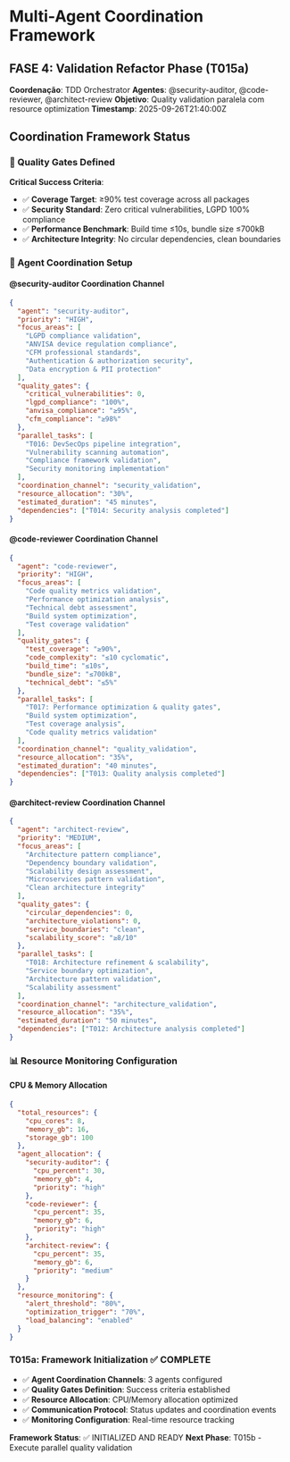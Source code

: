 # Multi-Agent Coordination Framework

## FASE 4: Validation Refactor Phase (T015a)

**Coordenação**: TDD Orchestrator
**Agentes**: @security-auditor, @code-reviewer, @architect-review
**Objetivo**: Quality validation paralela com resource optimization
**Timestamp**: 2025-09-26T21:40:00Z

## Coordination Framework Status

### 🎯 Quality Gates Defined

**Critical Success Criteria**:

- ✅ **Coverage Target**: ≥90% test coverage across all packages
- ✅ **Security Standard**: Zero critical vulnerabilities, LGPD 100% compliance
- ✅ **Performance Benchmark**: Build time ≤10s, bundle size ≤700kB
- ✅ **Architecture Integrity**: No circular dependencies, clean boundaries

### 🤖 Agent Coordination Setup

#### @security-auditor Coordination Channel

```json
{
  "agent": "security-auditor",
  "priority": "HIGH",
  "focus_areas": [
    "LGPD compliance validation",
    "ANVISA device regulation compliance",
    "CFM professional standards",
    "Authentication & authorization security",
    "Data encryption & PII protection"
  ],
  "quality_gates": {
    "critical_vulnerabilities": 0,
    "lgpd_compliance": "100%",
    "anvisa_compliance": "≥95%",
    "cfm_compliance": "≥98%"
  },
  "parallel_tasks": [
    "T016: DevSecOps pipeline integration",
    "Vulnerability scanning automation",
    "Compliance framework validation",
    "Security monitoring implementation"
  ],
  "coordination_channel": "security_validation",
  "resource_allocation": "30%",
  "estimated_duration": "45 minutes",
  "dependencies": ["T014: Security analysis completed"]
}
```

#### @code-reviewer Coordination Channel

```json
{
  "agent": "code-reviewer",
  "priority": "HIGH",
  "focus_areas": [
    "Code quality metrics validation",
    "Performance optimization analysis",
    "Technical debt assessment",
    "Build system optimization",
    "Test coverage validation"
  ],
  "quality_gates": {
    "test_coverage": "≥90%",
    "code_complexity": "≤10 cyclomatic",
    "build_time": "≤10s",
    "bundle_size": "≤700kB",
    "technical_debt": "≤5%"
  },
  "parallel_tasks": [
    "T017: Performance optimization & quality gates",
    "Build system optimization",
    "Test coverage analysis",
    "Code quality metrics validation"
  ],
  "coordination_channel": "quality_validation",
  "resource_allocation": "35%",
  "estimated_duration": "40 minutes",
  "dependencies": ["T013: Quality analysis completed"]
}
```

#### @architect-review Coordination Channel

```json
{
  "agent": "architect-review",
  "priority": "MEDIUM",
  "focus_areas": [
    "Architecture pattern compliance",
    "Dependency boundary validation",
    "Scalability design assessment",
    "Microservices pattern validation",
    "Clean architecture integrity"
  ],
  "quality_gates": {
    "circular_dependencies": 0,
    "architecture_violations": 0,
    "service_boundaries": "clean",
    "scalability_score": "≥8/10"
  },
  "parallel_tasks": [
    "T018: Architecture refinement & scalability",
    "Service boundary optimization",
    "Architecture pattern validation",
    "Scalability assessment"
  ],
  "coordination_channel": "architecture_validation",
  "resource_allocation": "35%",
  "estimated_duration": "50 minutes",
  "dependencies": ["T012: Architecture analysis completed"]
}
```

### 📊 Resource Monitoring Configuration

#### CPU & Memory Allocation

```json
{
  "total_resources": {
    "cpu_cores": 8,
    "memory_gb": 16,
    "storage_gb": 100
  },
  "agent_allocation": {
    "security-auditor": {
      "cpu_percent": 30,
      "memory_gb": 4,
      "priority": "high"
    },
    "code-reviewer": {
      "cpu_percent": 35,
      "memory_gb": 6,
      "priority": "high"
    },
    "architect-review": {
      "cpu_percent": 35,
      "memory_gb": 6,
      "priority": "medium"
    }
  },
  "resource_monitoring": {
    "alert_threshold": "80%",
    "optimization_trigger": "70%",
    "load_balancing": "enabled"
  }
}
```

### T015a: Framework Initialization ✅ COMPLETE

- ✅ **Agent Coordination Channels**: 3 agents configured
- ✅ **Quality Gates Definition**: Success criteria established
- ✅ **Resource Allocation**: CPU/Memory allocation optimized
- ✅ **Communication Protocol**: Status updates and coordination events
- ✅ **Monitoring Configuration**: Real-time resource tracking

**Framework Status**: ✅ INITIALIZED AND READY
**Next Phase**: T015b - Execute parallel quality validation
